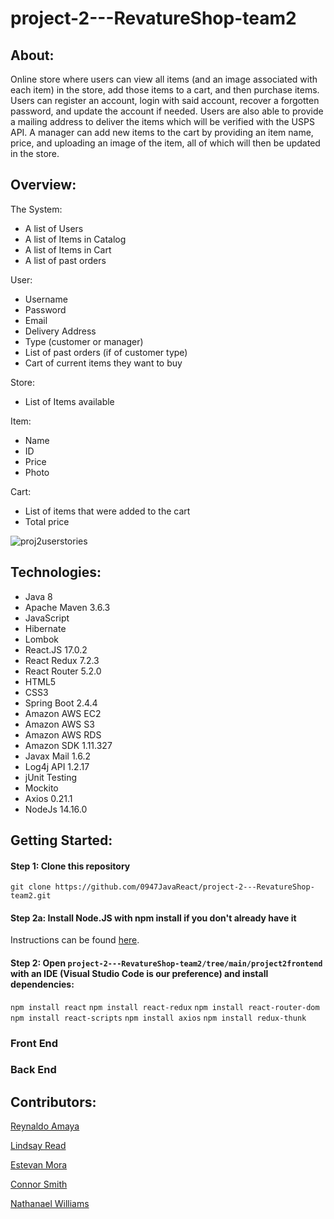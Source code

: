 # project-2---RevatureShop-team2

## About:

Online store where users can view all items (and an image associated with each item) in the store, add those items to a cart, and then purchase items. Users can register an account, login with said account, recover a forgotten password, and update the account if needed. Users are also able to provide a mailing address to deliver the items which will be verified with the USPS API. A manager can add new items to the cart by providing an item name, price, and uploading an image of the item, all of which will then be updated in the store.

## Overview:

The System:
- A list of Users
- A list of Items in Catalog 
- A list of Items in Cart
- A list of past orders

User:
- Username
- Password
- Email
- Delivery Address
- Type (customer or manager)
- List of past orders (if of customer type)
- Cart of current items they want to buy

Store:
- List of Items available

Item:
- Name
- ID
- Price
- Photo

Cart:
- List of items that were added to the cart
- Total price


![proj2userstories](https://user-images.githubusercontent.com/65792127/112054769-97144d00-8b1b-11eb-8471-5fec0e2cffe4.png)


## Technologies:

- Java 8
- Apache Maven 3.6.3
- JavaScript
- Hibernate
- Lombok
- React.JS 17.0.2
- React Redux 7.2.3
- React Router 5.2.0
- HTML5
- CSS3
- Spring Boot 2.4.4
- Amazon AWS EC2
- Amazon AWS S3
- Amazon AWS RDS
- Amazon SDK 1.11.327
- Javax Mail 1.6.2
- Log4j API 1.2.17
- jUnit Testing
- Mockito
- Axios 0.21.1
- NodeJs 14.16.0

## Getting Started:

#### Step 1: Clone this repository

`git clone https://github.com/0947JavaReact/project-2---RevatureShop-team2.git`

#### Step 2a: Install Node.JS with npm install if you don't already have it

Instructions can be found [here](https://phoenixnap.com/kb/install-node-js-npm-on-windows).

#### Step 2: Open `project-2---RevatureShop-team2/tree/main/project2frontend` with an IDE (Visual Studio Code is our preference) and install dependencies:

`npm install react`
`npm install react-redux`
`npm install react-router-dom`
`npm install react-scripts`
`npm install axios`
`npm install redux-thunk`

### Front End


### Back End


## Contributors:

[Reynaldo Amaya](https://github.com/ReyA105)

[Lindsay Read](https://github.com/lindsayread)

[Estevan Mora](https://github.com/poraltic)

[Connor Smith](https://github.com/smithium)

[Nathanael Williams](https://github.com/nathanael567)
